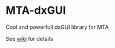 # MTA-dxGUI
Cool and powerfull dxGUI library for MTA

See [wiki](https://github.com/TheNormalnij/MTA-dxGUI/wiki) for details
